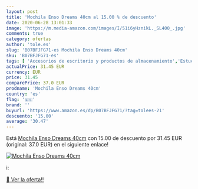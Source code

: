 ```yaml
---
layout: post
title: 'Mochila Enso Dreams 40cm al 15.00 % de descuento'
date: 2020-06-28 13:01:33
image: 'https://m.media-amazon.com/images/I/51i6yHznikL._SL400_.jpg'
comments: true
category: ofertas
author: 'tole.es'
slug: 'B07BFJFG71-es Mochila Enso Dreams 40cm'
sku: 'B07BFJFG71-es'
tags: [ 'Accesorios de escritorio y productos de almacenamiento','Estuches escolares','Herramientas de mano para jardinería','Jardinería','Jardín','Material de oficina','Materiales, organizadores y dispensadores de escritorio','Oficina y papelería','Tijeras de podar para jardinería','mochila', ]
actualPrice: 31.45 EUR
currency: EUR
price: 31.45
comparePrice: 37.0 EUR
prodname: 'Mochila Enso Dreams 40cm'
country: 'es'
flag: '🇪🇸'
brand: ''
buyurl: 'https://www.amazon.es/dp/B07BFJFG71/?tag=tolees-21'
descuento: '15.00'
average: '30.47'
---
```


Está [Mochila Enso Dreams 40cm](https://www.amazon.es/dp/B07BFJFG71/?tag=tolees-21) con 15.00 de descuento por 31.45 EUR (original: 37.0 EUR) en el siguiente enlace!

[![Mochila Enso Dreams 40cm](https://m.media-amazon.com/images/I/51i6yHznikL._SL400_.jpg)](https://www.amazon.es/dp/B07BFJFG71/?tag=tolees-21)

ℹ️:


[🛒 Ver la oferta!!](https://www.amazon.es/dp/B07BFJFG71/?tag=tolees-21)
